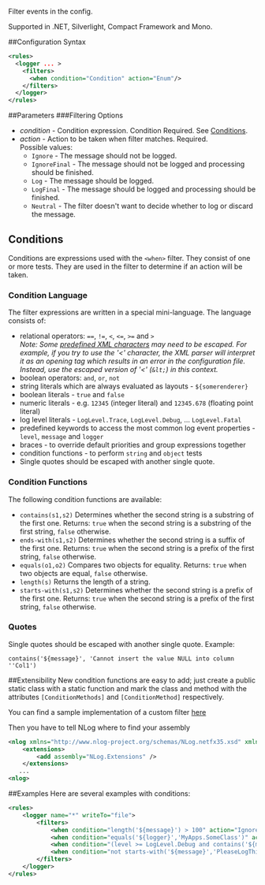 Filter events in the config.

Supported in .NET, Silverlight, Compact Framework and Mono.

##Configuration Syntax
```xml
<rules>
  <logger ... >
    <filters>
      <when condition="Condition" action="Enum"/>
    </filters>
  </logger>
</rules>
```
##Parameters
###Filtering Options
* _condition_ - Condition expression. Condition Required. See [Conditions](#Conditions).
* _action_ - Action to be taken when filter matches. Required.  
Possible values:
  * `Ignore` - The message should not be logged.
  * `IgnoreFinal` - The message should not be logged and processing should be finished.
  * `Log` - The message should be logged.
  * `LogFinal` - The message should be logged and processing should be finished.
  * `Neutral` - The filter doesn't want to decide whether to log or discard the message.


## Conditions 
Conditions are expressions used with the `<when>` filter. They consist of one or more tests. They are used in the filter to determine if an action will be taken.

### Condition Language
The filter expressions are written in a special mini-language. The language consists of:
* relational operators: `==`, `!=`, `<`, `<=`, `>=` and `>`
<br>_Note: Some [predefined XML characters](https://en.wikipedia.org/wiki/List_of_XML_and_HTML_character_entity_references#Predefined_entities_in_XML) may need to be escaped.  For example, if you try to use the '<' character, the XML parser will interpret it as an opening tag which results in an error in the configuration file.  Instead, use the escaped version of '<' (`&lt;`) in this context._
* boolean operators: `and`, `or`, `not`
* string literals which are always evaluated as layouts - `${somerenderer}`
* boolean literals - `true` and `false`
* numeric literals - e.g. `12345` (integer literal) and `12345.678` (floating point literal)
* log level literals - `LogLevel.Trace`, `LogLevel.Debug`, ... `LogLevel.Fatal`
* predefined keywords to access the most common log event properties - `level`, `message` and `logger`
* braces - to override default priorities and group expressions together
* condition functions - to perform `string` and `object` tests
* Single quotes should be escaped with another single quote. 

### Condition Functions
The following condition functions are available:
* `contains(s1,s2)` Determines whether the second string is a substring of the first one. Returns: `true` when the second string is a substring of the first string, `false` otherwise.
* `ends-with(s1,s2)` Determines whether the second string is a suffix of the first one. Returns: `true` when the second string is a prefix of the first string, `false` otherwise.
* `equals(o1,o2)` Compares two objects for equality. Returns: `true` when two objects are equal, `false` otherwise.
* `length(s)` Returns the length of a string.
* `starts-with(s1,s2)` Determines whether the second string is a prefix of the first one. Returns: `true` when the second string is a prefix of the first string, `false` otherwise.



### Quotes

Single quotes should be escaped with another single quote. 
Example:

```
contains('${message}', 'Cannot insert the value NULL into column ''Col1')
```

##Extensibility
New condition functions are easy to add; just create a public static class with a static function and mark the class and method with the attributes `[ConditionMethods]` and `[ConditionMethod]` respectively. 

You can find a sample implementation of a custom filter [here](https://github.com/NLog/NLog/blob/8201a362b8702be97facae2c6af83c2a6e9b54d1/tests/SampleExtensions/MyConditionMethods.cs)

Then you have to tell NLog where to find your assembly

```xml
<nlog xmlns="http://www.nlog-project.org/schemas/NLog.netfx35.xsd" xmlns:xsi="http://www.w3.org/2001/XMLSchema-instance" >
    <extensions>
		<add assembly="NLog.Extensions" />
    </extensions>
   ...
<nlog>
```


##Examples
Here are several examples with conditions:

```xml
<rules>
    <logger name="*" writeTo="file">
        <filters>
            <when condition="length('${message}') > 100" action="Ignore" />
            <when condition="equals('${logger}','MyApps.SomeClass')" action="Ignore" />
            <when condition="(level >= LogLevel.Debug and contains('${message}','PleaseDontLogThis')) or level==LogLevel.Warn" action="Ignore" />
            <when condition="not starts-with('${message}','PleaseLogThis')" action="Ignore" />
        </filters>
    </logger>
</rules>
```



